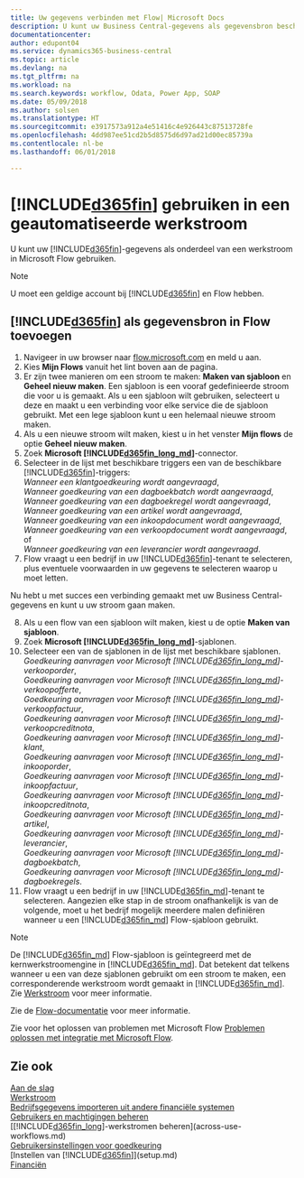 ```yaml
---
title: Uw gegevens verbinden met Flow| Microsoft Docs
description: U kunt uw Business Central-gegevens als gegevensbron beschikbaar maken en een OData-URL van uw webservices opgeven om een geautomatiseerde werkstroom te maken.
documentationcenter: 
author: edupont04
ms.service: dynamics365-business-central
ms.topic: article
ms.devlang: na
ms.tgt_pltfrm: na
ms.workload: na
ms.search.keywords: workflow, Odata, Power App, SOAP
ms.date: 05/09/2018
ms.author: solsen
ms.translationtype: HT
ms.sourcegitcommit: e3917573a912a4e51416c4e926443c87513728fe
ms.openlocfilehash: 4dd987ee51cd2b5d8575d6d97ad21d00ec85739a
ms.contentlocale: nl-be
ms.lasthandoff: 06/01/2018

---
```

# <a name="using-included365finincludesd365finmdmd-in-an-automated-workflow"></a>[!INCLUDE[d365fin](includes/d365fin_md.md)] gebruiken in een geautomatiseerde werkstroom
U kunt uw [!INCLUDE[d365fin](includes/d365fin_md.md)]-gegevens als onderdeel van een werkstroom in Microsoft Flow gebruiken.  

> [!NOTE]  
>   U moet een geldige account bij [!INCLUDE[d365fin](includes/d365fin_md.md)] en Flow hebben.  

## <a name="to-add-included365finincludesd365finmdmd-as-a-data-source-in-flow"></a>[!INCLUDE[d365fin](includes/d365fin_md.md)] als gegevensbron in Flow toevoegen
1. Navigeer in uw browser naar [flow.microsoft.com](https://flow.microsoft.com/en-us/) en meld u aan.
2. Kies **Mijn Flows** vanuit het lint boven aan de pagina.
3. Er zijn twee manieren om een stroom te maken: **Maken van sjabloon** en **Geheel nieuw maken**. Een sjabloon is een vooraf gedefinieerde stroom die voor u is gemaakt.  Als u een sjabloon wilt gebruiken, selecteert u deze en maakt u een verbinding voor elke service die de sjabloon gebruikt. Met een lege sjabloon kunt u een helemaal nieuwe stroom maken.
4. Als u een nieuwe stroom wilt maken, kiest u in het venster **Mijn flows** de optie **Geheel nieuw maken**.
5. Zoek **Microsoft [!INCLUDE[d365fin_long_md](includes/d365fin_long_md.md)]**-connector.
6. Selecteer in de lijst met beschikbare triggers een van de beschikbare [!INCLUDE[d365fin](includes/d365fin_md.md)]-triggers:  
    *Wanneer een klantgoedkeuring wordt aangevraagd*,  
    *Wanneer goedkeuring van een dagboekbatch wordt aangevraagd*,  
    *Wanneer goedkeuring van een dagboekregel wordt aangevraagd*,  
    *Wanneer goedkeuring van een artikel wordt aangevraagd*,  
    *Wanneer goedkeuring van een inkoopdocument wordt aangevraagd*,  
    *Wanneer goedkeuring van een verkoopdocument wordt aangevraagd*, of  
    *Wanneer goedkeuring van een leverancier wordt aangevraagd*.
7. Flow vraagt u een bedrijf in uw [!INCLUDE[d365fin](includes/d365fin_md.md)]-tenant te selecteren, plus eventuele voorwaarden in uw gegevens te selecteren waarop u moet letten.

Nu hebt u met succes een verbinding gemaakt met uw Business Central-gegevens en kunt u uw stroom gaan maken.

8. Als u een flow van een sjabloon wilt maken, kiest u de optie **Maken van sjabloon**.
9. Zoek **Microsoft [!INCLUDE[d365fin_long_md](includes/d365fin_long_md.md)]**-sjablonen.
10. Selecteer een van de sjablonen in de lijst met beschikbare sjablonen.  
    *Goedkeuring aanvragen voor Microsoft [!INCLUDE[d365fin_long_md](includes/d365fin_long_md.md)]-verkooporder*,  
    *Goedkeuring aanvragen voor Microsoft [!INCLUDE[d365fin_long_md](includes/d365fin_long_md.md)]-verkoopofferte*,  
    *Goedkeuring aanvragen voor Microsoft [!INCLUDE[d365fin_long_md](includes/d365fin_long_md.md)]-verkoopfactuur*,  
    *Goedkeuring aanvragen voor Microsoft [!INCLUDE[d365fin_long_md](includes/d365fin_long_md.md)]-verkoopcreditnota*,  
    *Goedkeuring aanvragen voor Microsoft [!INCLUDE[d365fin_long_md](includes/d365fin_long_md.md)]-klant*,  
    *Goedkeuring aanvragen voor Microsoft [!INCLUDE[d365fin_long_md](includes/d365fin_long_md.md)]-inkooporder*,  
    *Goedkeuring aanvragen voor Microsoft [!INCLUDE[d365fin_long_md](includes/d365fin_long_md.md)]-inkoopfactuur*,  
    *Goedkeuring aanvragen voor Microsoft [!INCLUDE[d365fin_long_md](includes/d365fin_long_md.md)]-inkoopcreditnota*,  
    *Goedkeuring aanvragen voor Microsoft [!INCLUDE[d365fin_long_md](includes/d365fin_long_md.md)]-artikel*,  
    *Goedkeuring aanvragen voor Microsoft [!INCLUDE[d365fin_long_md](includes/d365fin_long_md.md)]-leverancier*,  
    *Goedkeuring aanvragen voor Microsoft [!INCLUDE[d365fin_long_md](includes/d365fin_long_md.md)]-dagboekbatch*,  
    *Goedkeuring aanvragen voor Microsoft [!INCLUDE[d365fin_long_md](includes/d365fin_long_md.md)]-dagboekregels*.  
11. Flow vraagt u een bedrijf in uw [!INCLUDE[d365fin_md](includes/d365fin_md.md)]-tenant te selecteren. Aangezien elke stap in de stroom onafhankelijk is van de volgende, moet u het bedrijf mogelijk meerdere malen definiëren wanneer u een [!INCLUDE[d365fin_md](includes/d365fin_md.md)] Flow-sjabloon gebruikt.

> [!NOTE]  
> De [!INCLUDE[d365fin_md](includes/d365fin_md.md)] Flow-sjabloon is geïntegreerd met de kernwerkstroomengine in [!INCLUDE[d365fin_md](includes/d365fin_md.md)]. Dat betekent dat telkens wanneer u een van deze sjablonen gebruikt om een stroom te maken, een corresponderende werkstroom wordt gemaakt in [!INCLUDE[d365fin_md](includes/d365fin_md.md)]. Zie [Werkstroom](across-workflow.md) voor meer informatie.

Zie de [Flow-documentatie](https://docs.microsoft.com/en-us/flow/getting-started) voor meer informatie.

Zie voor het oplossen van problemen met Microsoft Flow [Problemen oplossen met integratie met Microsoft Flow](across-troubleshooting-how-use-financials-data-source-flow.md).

## <a name="see-also"></a>Zie ook
[Aan de slag](product-get-started.md)  
[Werkstroom](across-workflow.md)  
[Bedrijfsgegevens importeren uit andere financiële systemen](across-import-data-configuration-packages.md)  
[Gebruikers en machtigingen beheren](ui-how-users-permissions.md)   
[[!INCLUDE[d365fin_long](includes/d365fin_long_md.md)]-werkstromen beheren](across-use-workflows.md)  
[Gebruikersinstellingen voor goedkeuring](across-how-to-set-up-approval-users.md)  
[Instellen van [!INCLUDE[d365fin](includes/d365fin_md.md)]](setup.md)  
[Financiën](finance.md)  

